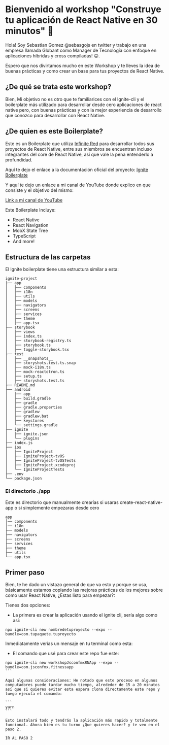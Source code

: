 # Bienvenido al workshop "Construye tu aplicación de React Native en 30 minutos" 🥳

Hola! Soy Sebastian Gomez @sebasgojs en twitter y trabajo en una
empresa llamada Globant como Manager de Tecnología con enfoque en
aplicaciones híbridas y cross compiladas! 🙃.

Espero que nos divirtamos mucho en este Workshop y te lleves la idea de buenas prácticas y como crear un base para tus proyectos de React Native.

## ¿De qué se trata este workshop?

Bien, Mi objetivo no es otro que te familiarices con el Ignite-cli
y el boilerplate más utilizado para desarrollar desde cero aplicaciones de react native pero, con buenas prácticas y con la
mejor experiencia de desarrollo que conozco para desarrollar con
React Native.

## ¿De quien es este Boilerplate?

Este es un Boilerplate que utiliza [Infinite Red](https://infinite.red) para desarrollar todos sus proyectos de React Native, entre sus miembros se encuentran incluso integrantes del core de React Native, así que vale la pena entenderlo a profundidad.

Aquí te dejo el enlace a la documentación oficial del proyecto:
[Ignite Boilerplate](https://github.com/infinitered/ignite)

Y aquí te dejo un enlace a mi canal de YouTube donde explico
en que consiste y el objetivo del mismo:

[Link a mi canal de YouTube](https://www.youtube.com/watch?v=wNXUk00s5F4&t=70s)

Este Boilerplate Incluye:

- React Native
- React Navigation
- MobX State Tree
- TypeScript
- And more!

## Estructura de las carpetas

El Ignite boilerplate tiene una estructura similar a esta:

```
ignite-project
├── app
│   ├── components
│   ├── i18n
│   ├── utils
│   ├── models
│   ├── navigators
│   ├── screens
│   ├── services
│   ├── theme
│   ├── app.tsx
├── storybook
│   ├── views
│   ├── index.ts
│   ├── storybook-registry.ts
│   ├── storybook.ts
│   ├── toggle-storybook.tsx
├── test
│   ├── __snapshots__
│   ├── storyshots.test.ts.snap
│   ├── mock-i18n.ts
│   ├── mock-reactotron.ts
│   ├── setup.ts
│   ├── storyshots.test.ts
├── README.md
├── android
│   ├── app
│   ├── build.gradle
│   ├── gradle
│   ├── gradle.properties
│   ├── gradlew
│   ├── gradlew.bat
│   ├── keystores
│   └── settings.gradle
├── ignite
│   ├── ignite.json
│   └── plugins
├── index.js
├── ios
│   ├── IgniteProject
│   ├── IgniteProject-tvOS
│   ├── IgniteProject-tvOSTests
│   ├── IgniteProject.xcodeproj
│   └── IgniteProjectTests
├── .env
└── package.json

```

### El directorio ./app

Este es directorio que manualmente crearías si usaras create-react-native-app o si simplemente empezaras desde cero

```
app
│── components
│── i18n
├── models
├── navigators
├── screens
├── services
├── theme
├── utils
└── app.tsx
```

## Primer paso

Bien, te he dado un vistazo general de que va esto y porque se usa,
básicamente estamos copiando las mejoras prácticas de los mejores sobre como usar React Native, ¿Estas listo para empezar?:

Tienes dos opciones:

- La primera es crear la aplicación usando el ignite cli, sería algo como así:

```
npx ignite-cli new nombredetuproyecto --expo --bundle=com.tupaquete.tuproyecto
```

Inmediatamente verías un mensaje en tu terminal como esta:


- El comando que usé para crear este repo fue este:
````
npx ignite-cli new workshopJsconfmxRNApp --expo --bundle=com.jsconfmx.fitnessapp
```

Aquí algunas consideraciones: He notado que este proceso en algunos
computadores puede tardar mucho tiempo, alrededor de 15 a 20 minutos
así que si quieres evitar esta espera clona directamente este repo y luego ejecuta el comando:

```
yarn
```

Esto instalará todo y tendrás la aplicación más rapido y totalmente funcional. Ahora bien es tu turno ¿Que quieres hacer? y te veo en el paso 2.

IR AL PASO 2